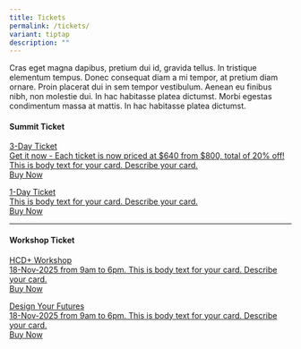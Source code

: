```yaml
---
title: Tickets
permalink: /tickets/
variant: tiptap
description: ""
---
```

<p>Cras eget magna dapibus, pretium dui id, gravida tellus. In tristique
elementum tempus. Donec consequat diam a mi tempor, at pretium diam ornare.
Proin placerat dui in sem tempor vestibulum. Aenean eu finibus nibh, non
molestie dui. In hac habitasse platea dictumst. Morbi egestas condimentum
massa at mattis. In hac habitasse platea dictumst.</p>
<h4><strong>Summit Ticket</strong></h4>
<div class="isomer-card-grid"><a rel="noopener noreferrer nofollow" href="https://www.isomer.gov.sg" class="isomer-card"><div class="isomer-card-body"><div class="isomer-card-title">3-Day Ticket</div><div class="isomer-card-description">Get it now - Each ticket is now priced at $640 from $800, total of 20% off! This is body text for your card. Describe your card.</div><div class="isomer-card-link">Buy Now</div></div></a>
</div>
<p></p>
<div class="isomer-card-grid"><a rel="noopener noreferrer nofollow" href="https://www.isomer.gov.sg" class="isomer-card"><div class="isomer-card-body"><div class="isomer-card-title">1-Day Ticket</div><div class="isomer-card-description">This is body text for your card. Describe your card.</div><div class="isomer-card-link">Buy Now</div></div></a>
</div>
<hr>
<h4><strong>Workshop Ticket</strong></h4>
<div class="isomer-card-grid"><a rel="noopener noreferrer nofollow" href="https://www.isomer.gov.sg" class="isomer-card"><div class="isomer-card-body"><div class="isomer-card-title">HCD+ Workshop</div><div class="isomer-card-description">18-Nov-2025 from 9am to 6pm. This is body text for your card. Describe your card.</div><div class="isomer-card-link">Buy Now</div></div></a>
</div>
<p></p>
<div class="isomer-card-grid"><a rel="noopener noreferrer nofollow" href="https://www.isomer.gov.sg" class="isomer-card"><div class="isomer-card-body"><div class="isomer-card-title">Design Your Futures</div><div class="isomer-card-description">18-Nov-2025 from 9am to 6pm. This is body text for your card. Describe your card.</div><div class="isomer-card-link">Buy Now</div></div></a>
</div>
<p></p>